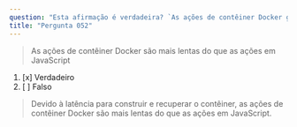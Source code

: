 ```yaml
---
question: "Esta afirmação é verdadeira? `As ações de contêiner Docker geralmente são mais lentas do que as ações em JavaScript`"
title: "Pergunta 052"
---
```


> As ações de contêiner Docker são mais lentas do que as ações em JavaScript  
1. [x] Verdadeiro  
1. [ ] Falso  
> Devido à latência para construir e recuperar o contêiner, as ações de contêiner Docker são mais lentas do que as ações em JavaScript.  
